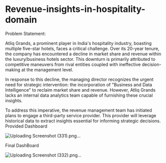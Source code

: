 # Revenue-insights-in-hospitality-domain
Problem Statement:

Atliq Grands, a prominent player in India's hospitality industry, boasting multiple five-star hotels, faces a critical challenge. Over its 20-year tenure, the company has encountered a decline in market share and revenue within the luxury/business hotels sector. This downturn is primarily attributed to competitive maneuvers from rival entities coupled with ineffective decision-making at the management level.

In response to this decline, the managing director recognizes the urgent need for strategic intervention: the incorporation of "Business and Data Intelligence" to reclaim market share and revenue. However, Atliq Grands lacks an internal data analytics team capable of furnishing these crucial insights.

To address this imperative, the revenue management team has initiated plans to engage a third-party service provider. This provider will leverage historical data to extract insights essential for informing strategic decisions.
Provided Dashboard


![Uploading Screenshot (331).png…]()

Final DashBoard


![Uploading Screenshot (332).png…]()

